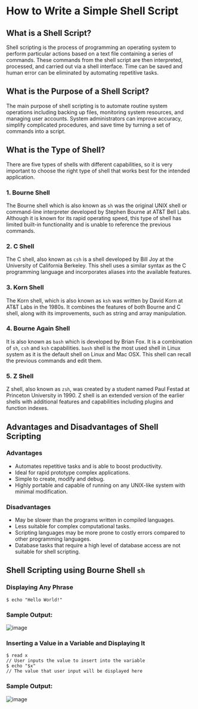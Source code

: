# **How to Write a Simple Shell Script**
## What is a Shell Script?
Shell scripting is the process of programming an operating system to perform particular actions based on a text file
containing a series of commands. These commands from the shell script are then interpreted, processed, and carried out via a
shell interface. Time can be saved and human error can be eliminated by automating repetitive tasks.
## What is the Purpose of a Shell Script?
The main purpose of shell scripting is to automate routine system operations including backing up files, monitoring system
resources, and managing user accounts. System administrators can improve accuracy, simplify complicated procedures, and save
time by turning a set of commands into a script.
## What is the Type of Shell?
There are five types of shells with different capabilities, so it is very important to choose the right type of shell that
works best for the intended application.
### 1. **Bourne Shell**
   The Bourne shell which is also known as `sh` was the original UNIX shell or command-line interpreter developed by Stephen
   Bourne at AT&T Bell Labs. Although it is known for its rapid operating speed, this type of shell has limited built-in
   functionality and is unable to reference the previous commands.

### 2. **C Shell**
   The C shell, also known as `csh` is a shell developed by Bill Joy at the University of California Berkeley. This shell
   uses a similar syntax as the C programming language and incorporates aliases into the available features.
### 3. **Korn Shell**
   The Korn shell, which is also known as `ksh` was written by David Korn at AT&T Labs in the 1980s. It combines the
   features of both Bourne and C shell, along with its improvements, such as string and array manipulation.
### 4. **Bourne Again Shell**
   It is also known as `bash` which is developed by Brian Fox. It is a combination of `sh`, `csh` and `ksh` capabilities.
   `bash` shell is the most used shell in Linux system as it is the default shell on Linux and Mac OSX. This shell can
   recall the previous commands and edit them.
### 5. **Z Shell**
   Z shell, also known as `zsh`, was created by a student named Paul Festad at Princeton University in 1990. Z shell is an
   extended version of the earlier shells with additional features and capabilities including plugins and function indexes.

## Advantages and Disadvantages of Shell Scripting
### Advantages
* Automates repetitive tasks and is able to boost productivity.
* Ideal for rapid prototype complex applications.
* Simple to create, modify and debug.
* Highly portable and capable of running on any UNIX-like system with minimal modification.

### Disadvantages
* May be slower than the programs written in compiled languages.
* Less suitable for complex computational tasks.
* Scripting languages may be more prone to costly errors compared to other programming languages.
* Database tasks that require a high level of database access are not suitable for shell scripting.

## **Shell Scripting using Bourne Shell `sh`**
### Displaying Any Phrase
```
$ echo "Hello World!"
```
### Sample Output:
![image](https://github.com/addff/2403-ITT440/assets/166004185/74d1e4e9-bf6e-492e-9047-a9d54242cc75)

### Inserting a Value in a Variable and Displaying It
```
$ read x
// User inputs the value to insert into the variable
$ echo "$x"
// The value that user input will be displayed here
```
### Sample Output:
![image](https://github.com/addff/2403-ITT440/assets/166004185/776c3513-ef19-462a-9e22-99ea5065e04c)
